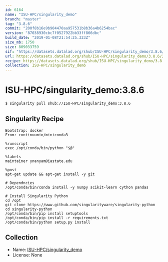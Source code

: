 ```yaml
---
id: 6164
name: "ISU-HPC/singularity_demo"
branch: "master"
tag: "3.8.6"
commit: "200f8b16e9b904470aa957531b8b36a4b6254bac"
version: "87038930cbc7f0527922bb33ff866dbc"
build_date: "2019-01-08T21:54:25.323Z"
size_mb: 1750
size: 809033759
sif: "https://datasets.datalad.org/shub/ISU-HPC/singularity_demo/3.8.6/2019-01-08-200f8b16-87038930/87038930cbc7f0527922bb33ff866dbc.simg"
url: https://datasets.datalad.org/shub/ISU-HPC/singularity_demo/3.8.6/2019-01-08-200f8b16-87038930/
recipe: https://datasets.datalad.org/shub/ISU-HPC/singularity_demo/3.8.6/2019-01-08-200f8b16-87038930/Singularity
collection: ISU-HPC/singularity_demo
---
```


# ISU-HPC/singularity_demo:3.8.6

```bash
$ singularity pull shub://ISU-HPC/singularity_demo:3.8.6
```

## Singularity Recipe

```singularity
Bootstrap: docker
From: continuumio/miniconda3

%runscript
exec /opt/conda/bin/python "$@"

%labels
maintainer ynanyam@iastate.edu

%post
apt-get update && apt-get install -y git

# Dependncies
/opt/conda/bin/conda install -y numpy scikit-learn cython pandas

# Install Singularity Python
cd /opt
git clone https://www.github.com/singularityware/singularity-python
cd singularity-python
/opt/conda/bin/pip install setuptools
/opt/conda/bin/pip install -r requirements.txt
/opt/conda/bin/python setup.py install
```

## Collection

 - Name: [ISU-HPC/singularity_demo](https://github.com/ISU-HPC/singularity_demo)
 - License: None


